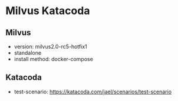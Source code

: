 # Milvus Katacoda
## Milvus
- version: milvus2.0-rc5-hotfix1
- standalone
- install method: docker-compose
## Katacoda
- test-scenario: https://katacoda.com/jael/scenarios/test-scenario
